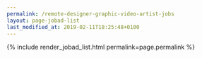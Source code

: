 ```yaml
---
permalink: /remote-designer-graphic-video-artist-jobs
layout: page-jobad-list
last_modified_at: 2019-02-11T18:25:48+0100
---
```

{% include render_jobad_list.html permalink=page.permalink %}
